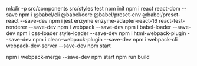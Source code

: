 mkdir -p src/components src/styles test
npm init
npm i react react-dom --save
npm i @babel/cli @babel/core @babel/preset-env @babel/preset-react --save-dev
npm i jest enzyme enzyme-adapter-react-16 react-test-renderer --save-dev
npm i webpack --save-dev
npm i babel-loader --save-dev
npm i css-loader style-loader --save-dev
npm i html-webpack-plugin --save-dev
npm i clean-webpack-plugin --save-dev
npm i webpack-cli webpack-dev-server --save-dev
npm start

npm i webpack-merge --save-dev
npm start
npm run build


